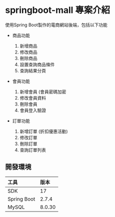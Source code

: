 # springboot-mall 專案介紹
使用Spring Boot製作的電商網站後端，包括以下功能
* 商品功能
  1. 新增商品
  2. 修改商品
  3. 刪除商品
  4. 設置查詢商品條件
  5. 查詢結果分頁
  
* 會員功能
  1. 新增會員 (會員密碼加密
  2. 修改會員資料
  3. 刪除會員
  4. 會員登入驗證
  
* 訂單功能
  1. 新增訂單 (折扣優惠活動)
  2. 修改訂單
  3. 刪除訂單
  4. 查詢訂單列表

## 開發環境
|   工具   |   版本   |
|:--------|:--------|
|SDK | 17 |
|Spring Boot | 2.7.4|
|MySQL| 8.0.30 |






